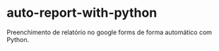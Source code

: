 # auto-report-with-python
Preenchimento de relatório no google forms de forma automático com Python.
